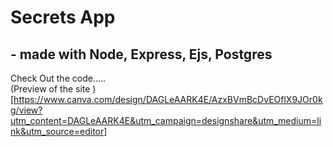 # Secrets App 
  ## - made with Node, Express, Ejs, Postgres
Check Out the code.....  
(Preview of the site )[https://www.canva.com/design/DAGLeAARK4E/AzxBVmBcDvEOflX9JOr0kg/view?utm_content=DAGLeAARK4E&utm_campaign=designshare&utm_medium=link&utm_source=editor]

